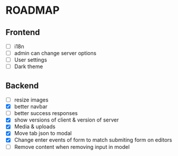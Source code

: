 # ROADMAP

## Frontend
- [ ] i18n
- [ ] admin can change server options
- [ ] User settings
- [ ] Dark theme

## Backend
- [ ] resize images
- [x] better navbar
- [ ] better success responses
- [x] show versions of client & version of server
- [x] Media & uploads
- [x] Move tab json to modal
- [x] Change enter events of form to match submiting form on editors
- [ ] Remove content when removing input in model
